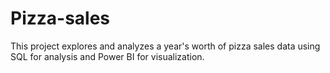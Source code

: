 # Pizza-sales
This project explores and analyzes a year's worth of pizza sales data using SQL for analysis and Power BI for visualization. 
